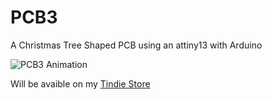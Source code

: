 # PCB3
A Christmas Tree Shaped PCB using an attiny13 with Arduino

![PCB3 Animation](https://thumbs.gfycat.com/BaggySpotlessAruanas-small.gif "PCB3 Animation")

Will be avaible on my [Tindie Store](https://www.tindie.com/stores/brianlough/)
